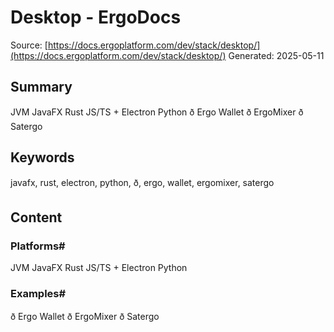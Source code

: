 # Desktop - ErgoDocs
Source: [https://docs.ergoplatform.com/dev/stack/desktop/](https://docs.ergoplatform.com/dev/stack/desktop/)
Generated: 2025-05-11

## Summary
JVM JavaFX Rust JS/TS + Electron Python ð Ergo Wallet ð ErgoMixer ð Satergo

## Keywords
javafx, rust, electron, python, ð, ergo, wallet, ergomixer, satergo

## Content
### Platforms#
JVM
JavaFX
Rust
JS/TS + Electron
Python

### Examples#
ð Ergo Wallet
ð ErgoMixer
ð Satergo
